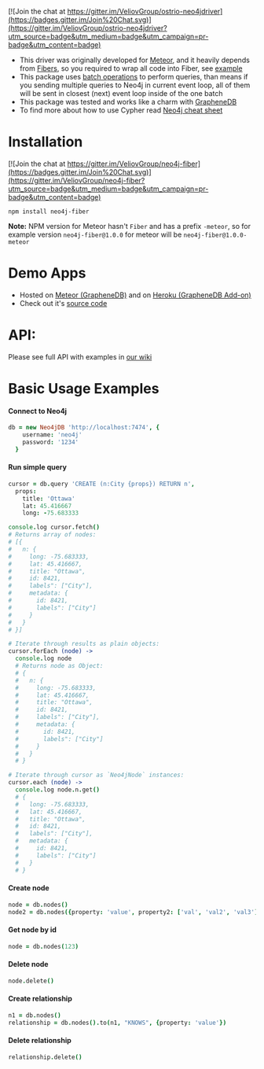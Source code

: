 [![Join the chat at https://gitter.im/VeliovGroup/ostrio-neo4jdriver](https://badges.gitter.im/Join%20Chat.svg)](https://gitter.im/VeliovGroup/ostrio-neo4jdriver?utm_source=badge&utm_medium=badge&utm_campaign=pr-badge&utm_content=badge)

 - This driver was originally developed for [Meteor](https://www.meteor.com/), and it heavily depends from [Fibers](https://www.npmjs.com/package/fibers), so you required to wrap all code into Fiber, see [example](https://github.com/VeliovGroup/neo4j-fiber/blob/master/src/example.coffee)
 - This package uses [batch operations](http://neo4j.com/docs/2.2.5/rest-api-batch-ops.html) to perform queries, than means if you sending multiple queries to Neo4j in current event loop, all of them will be sent in closest (next) event loop inside of the one batch
 - This package was tested and works like a charm with [GrapheneDB](http://www.graphenedb.com)
 - To find more about how to use Cypher read [Neo4j cheat sheet](http://neo4j.com/docs/2.2.5/cypher-refcard)

Installation
=======

[![Join the chat at https://gitter.im/VeliovGroup/neo4j-fiber](https://badges.gitter.im/Join%20Chat.svg)](https://gitter.im/VeliovGroup/neo4j-fiber?utm_source=badge&utm_medium=badge&utm_campaign=pr-badge&utm_content=badge)
```shell
npm install neo4j-fiber
```

__Note:__ NPM version for Meteor hasn't `Fiber` and has a prefix `-meteor`, so for example version `neo4j-fiber@1.0.0` for meteor will be `neo4j-fiber@1.0.0-meteor`

Demo Apps
=======
 - Hosted on [Meteor (GrapheneDB)](http://neo4j-graph.meteor.com) and on [Heroku (GrapheneDB Add-on)](http://neo4j-graph.herokuapp.com)
 - Check out it's [source code](https://github.com/VeliovGroup/ostrio-neo4jdriver/tree/master/demo)

API:
=======
Please see full API with examples in [our wiki](https://github.com/VeliovGroup/neo4j-fiber/wiki)


Basic Usage Examples
=======
#### Connect to Neo4j
```coffeescript
db = new Neo4jDB 'http://localhost:7474', {
    username: 'neo4j'
    password: '1234'
  }
```

#### Run simple query
```coffeescript
cursor = db.query 'CREATE (n:City {props}) RETURN n', 
  props: 
    title: 'Ottawa'
    lat: 45.416667
    long: -75.683333

console.log cursor.fetch()
# Returns array of nodes:
# [{
#   n: {
#     long: -75.683333,
#     lat: 45.416667,
#     title: "Ottawa",
#     id: 8421,
#     labels": ["City"],
#     metadata: {
#       id: 8421,
#       labels": ["City"]
#     }
#   }
# }]

# Iterate through results as plain objects:
cursor.forEach (node) ->
  console.log node
  # Returns node as Object:
  # {
  #   n: {
  #     long: -75.683333,
  #     lat: 45.416667,
  #     title: "Ottawa",
  #     id: 8421,
  #     labels": ["City"],
  #     metadata: {
  #       id: 8421,
  #       labels": ["City"]
  #     }
  #   }
  # }

# Iterate through cursor as `Neo4jNode` instances:
cursor.each (node) ->
  console.log node.n.get()
  # {
  #   long: -75.683333,
  #   lat: 45.416667,
  #   title: "Ottawa",
  #   id: 8421,
  #   labels": ["City"],
  #   metadata: {
  #     id: 8421,
  #     labels": ["City"]
  #   }
  # }
```

#### Create node
```coffeescript
node = db.nodes()
node2 = db.nodes({property: 'value', property2: ['val', 'val2', 'val3']})
```

#### Get node by id
```coffeescript
node = db.nodes(123)
```

#### Delete node
```coffeescript
node.delete()
```

#### Create relationship
```coffeescript
n1 = db.nodes()
relationship = db.nodes().to(n1, "KNOWS", {property: 'value'})
```

#### Delete relationship
```coffeescript
relationship.delete()
```